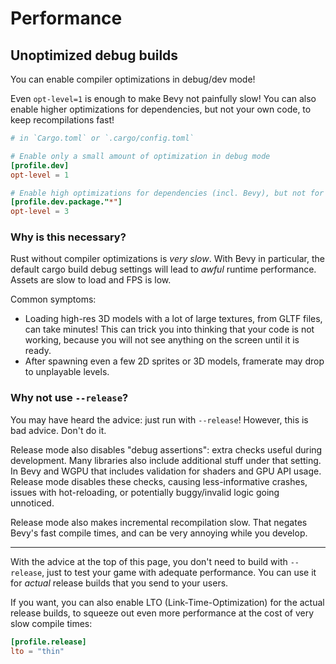 # Performance

## Unoptimized debug builds

You can enable compiler optimizations in debug/dev mode!

Even `opt-level=1` is enough to make Bevy not painfully slow! You can also
enable higher optimizations for dependencies, but not your own code, to keep
recompilations fast!

```toml
# in `Cargo.toml` or `.cargo/config.toml`

# Enable only a small amount of optimization in debug mode
[profile.dev]
opt-level = 1

# Enable high optimizations for dependencies (incl. Bevy), but not for our code:
[profile.dev.package."*"]
opt-level = 3

```

### Why is this necessary?

Rust without compiler optimizations is *very slow*. With Bevy in
particular, the default cargo build debug settings will lead to *awful* runtime
performance. Assets are slow to load and FPS is low.

Common symptoms:
  - Loading high-res 3D models with a lot of large textures, from GLTF
    files, can take minutes! This can trick you into thinking
    that your code is not working, because you will not see anything on
    the screen until it is ready.
  - After spawning even a few 2D sprites or 3D models, framerate may drop
    to unplayable levels.

### Why not use `--release`?

You may have heard the advice: just run with `--release`! However, this is
bad advice. Don't do it.

Release mode also disables "debug assertions": extra checks useful during
development. Many libraries also include additional stuff under that
setting. In Bevy and WGPU that includes validation for shaders and GPU API
usage. Release mode disables these checks, causing less-informative crashes,
issues with hot-reloading, or potentially buggy/invalid logic going unnoticed.

Release mode also makes incremental recompilation slow. That negates
Bevy's fast compile times, and can be very annoying while you develop.

---

With the advice at the top of this page, you don't need to build with
`--release`, just to test your game with adequate performance. You can use
it for *actual* release builds that you send to your users.

If you want, you can also enable LTO (Link-Time-Optimization) for the actual
release builds, to squeeze out even more performance at the cost of very
slow compile times:

```toml
[profile.release]
lto = "thin"
```
